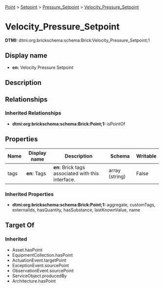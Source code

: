 [Point](../../Point.md) > [Setpoint](../Setpoint.md) > [Pressure_Setpoint](Pressure_Setpoint.md) > [Velocity_Pressure_Setpoint](.)
# Velocity_Pressure_Setpoint
**DTMI:** dtmi:org:brickschema:schema:Brick:Velocity_Pressure_Setpoint;1
## Display name
- **en:** Velocity Pressure Setpoint
## Description
## Relationships
### Inherited Relationships
* **dtmi:org:brickschema:schema:Brick:Point;1:** isPointOf
## Properties
|Name|Display name|Description|Schema|Writable|
|-|-|-|-|-|
|tags|**en**: Tags|**en**: Brick tags associated with this interface.|array (string)|False|
### Inherited Properties
* **dtmi:org:brickschema:schema:Brick:Point;1:** aggregate, customTags, externalIds, hasQuantity, hasSubstance, lastKnownValue, name
## Target Of
### Inherited
* Asset.hasPoint
* EquipmentCollection.hasPoint
* ActuationEvent.targetPoint
* ExceptionEvent.sourcePoint
* ObservationEvent.sourcePoint
* ServiceObject.producedBy
* Architecture.hasPoint
